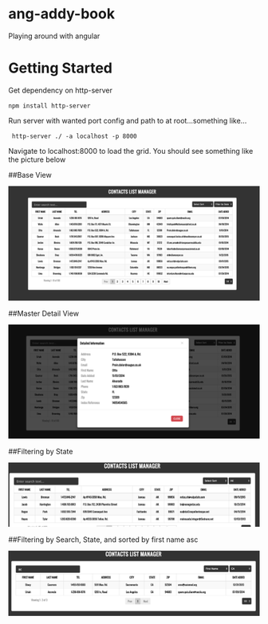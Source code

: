 # ang-addy-book
Playing around with angular 

# Getting Started

Get dependency on http-server

```
npm install http-server
```

Run server with wanted port config and path to at root...something like...

```
 http-server ./ -a localhost -p 8000
```

Navigate to localhost:8000 to load the grid. You should see something like the picture below

##Base View

![Sample](https://raw.githubusercontent.com/smitch88/ang-addy-book/master/images/sample.png)

##Master Detail View

![Sample](https://raw.githubusercontent.com/smitch88/ang-addy-book/master/images/sameple2.png)

##Filtering by State

![Sample](https://raw.githubusercontent.com/smitch88/ang-addy-book/master/images/sample4.png)

##Filtering by Search, State, and sorted by first name asc

![Sample](https://raw.githubusercontent.com/smitch88/ang-addy-book/master/images/sample5.png)
